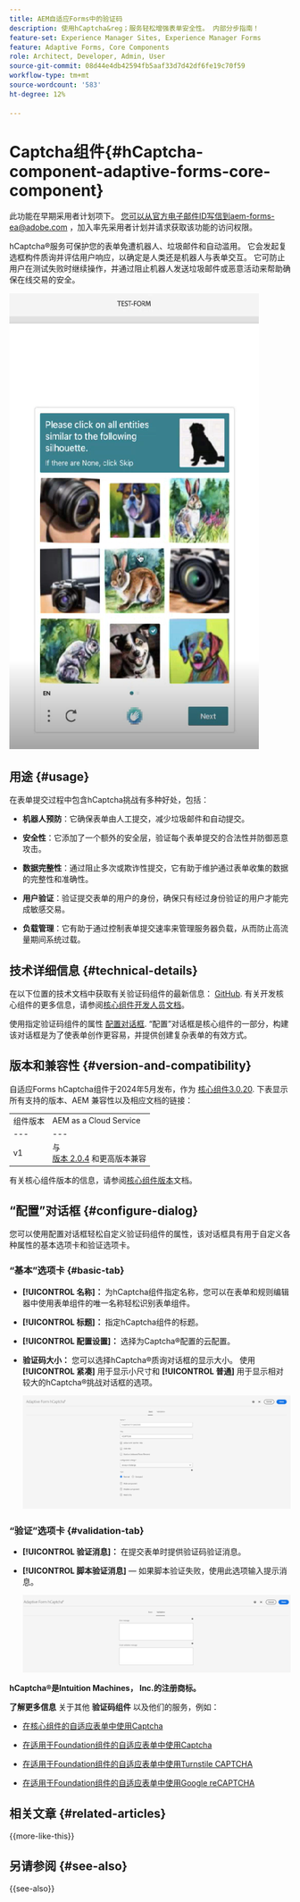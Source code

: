 ```yaml
---
title: AEM自适应Forms中的验证码
description: 使用hCaptcha&reg；服务轻松增强表单安全性。 内部分步指南！
feature-set: Experience Manager Sites, Experience Manager Forms
feature: Adaptive Forms, Core Components
role: Architect, Developer, Admin, User
source-git-commit: 08d44e4db42594fb5aaf33d7d42df6fe19c70f59
workflow-type: tm+mt
source-wordcount: '583'
ht-degree: 12%

---
```


# Captcha组件{#hCaptcha-component-adaptive-forms-core-component}

<span class="preview"> 此功能在早期采用者计划项下。 您可以从官方电子邮件ID写信到aem-forms-ea@adobe.com ，加入率先采用者计划并请求获取该功能的访问权限。 </span>

hCaptcha®服务可保护您的表单免遭机器人、垃圾邮件和自动滥用。 它会发起复选框构件质询并评估用户响应，以确定是人类还是机器人与表单交互。 它可防止用户在测试失败时继续操作，并通过阻止机器人发送垃圾邮件或恶意活动来帮助确保在线交易的安全。

![验证码®](/help/adaptive-forms/assets/hCaptcha-challenge.png)

## 用途 {#usage}

在表单提交过程中包含hCaptcha挑战有多种好处，包括：

- **机器人预防**：它确保表单由人工提交，减少垃圾邮件和自动提交。

- **安全性**：它添加了一个额外的安全层，验证每个表单提交的合法性并防御恶意攻击。

- **数据完整性**：通过阻止多次或欺诈性提交，它有助于维护通过表单收集的数据的完整性和准确性。

- **用户验证**：验证提交表单的用户的身份，确保只有经过身份验证的用户才能完成敏感交易。

- **负载管理**：它有助于通过控制表单提交速率来管理服务器负载，从而防止高流量期间系统过载。

## 技术详细信息 {#technical-details}

在以下位置的技术文档中获取有关验证码组件的最新信息： [GitHub](https://github.com/adobe/aem-core-forms-components/blob/master/ui.af.apps/src/main/content/jcr_root/apps/core/fd/components/form/hCaptcha/v1/hCaptcha/README.md). 有关开发核心组件的更多信息，请参阅[核心组件开发人员文档](/help/developing/overview.md)。

使用指定验证码组件的属性 [配置对话框](#configure-dialog). “配置”对话框是核心组件的一部分，构建该对话框是为了使表单创作更容易，并提供创建复杂表单的有效方式。

## 版本和兼容性 {#version-and-compatibility}


自适应Forms hCaptcha组件于2024年5月发布，作为 [核心组件3.0.20](https://github.com/adobe/aem-core-forms-components/commit/a4cb97131ffad47137a8f5f173401128a1cf3491). 下表显示所有支持的版本、AEM 兼容性以及相应文档的链接：

|  |  |
|---|---|
| 组件版本 | AEM as a Cloud Service |
| --- | --- |
| v1 | 与<br>[版本 2.0.4](/help/adaptive-forms/version.md) 和更高版本兼容 | 兼容 | 兼容 |

有关核心组件版本的信息，请参阅[核心组件版本](/help/adaptive-forms/version.md)文档。

## “配置”对话框 {#configure-dialog}

您可以使用配置对话框轻松自定义验证码组件的属性，该对话框具有用于自定义各种属性的基本选项卡和验证选项卡。

### “基本”选项卡 {#basic-tab}

- **[!UICONTROL 名称]：** 为hCaptcha组件指定名称，您可以在表单和规则编辑器中使用表单组件的唯一名称轻松识别表单组件。
- **[!UICONTROL 标题]：** 指定hCaptcha组件的标题。
- **[!UICONTROL 配置设置]：** 选择为Captcha®配置的云配置。
- **验证码大小：** 您可以选择hCaptcha®质询对话框的显示大小。 使用 **[!UICONTROL 紧凑]** 用于显示小尺寸和 **[!UICONTROL 普通]** 用于显示相对较大的hCaptcha®挑战对话框的选项。<!-- or **[!UICONTROL Invisible]** to validate hCaptcha&reg; without explicitly rendering the checkbox widget on the user interface. -->

  ![验证码基本选项卡](/help/adaptive-forms/assets/hcaptcha-basic.png)

### “验证”选项卡 {#validation-tab}

- **[!UICONTROL 验证消息]：** 在提交表单时提供验证码验证消息。
- **[!UICONTROL 脚本验证消息]**  — 如果脚本验证失败，使用此选项输入提示消息。

  ![验证码验证选项卡](/help/adaptive-forms/assets/hcaptcha-validation-tab.png)

**hCaptcha®是Intuition Machines， Inc.的注册商标。**

**了解更多信息** 关于其他 **验证码组件** 以及他们的服务，例如：

- [在核心组件的自适应表单中使用Captcha](https://experienceleague.adobe.com/en/docs/experience-manager-cloud-service/content/forms/adaptive-forms-authoring/authoring-adaptive-forms-core-components/create-an-adaptive-form-on-forms-cs/integrate-adaptive-forms-hCaptcha-core-components)

- [在适用于Foundation组件的自适应表单中使用Captcha](https://experienceleague.adobe.com/en/docs/experience-manager-cloud-service/content/forms/adaptive-forms-authoring/authoring-adaptive-forms-foundation-components/add-components-to-an-adaptive-form/integrate-adaptive-forms-hcaptcha)

- [在适用于Foundation组件的自适应表单中使用Turnstile CAPTCHA](https://experienceleague.adobe.com/en/docs/experience-manager-cloud-service/content/forms/adaptive-forms-authoring/authoring-adaptive-forms-foundation-components/add-components-to-an-adaptive-form/integrate-adaptive-forms-turnstile)

- [在适用于Foundation组件的自适应表单中使用Google reCAPTCHA](https://experienceleague.adobe.com/en/docs/experience-manager-cloud-service/content/forms/adaptive-forms-authoring/authoring-adaptive-forms-core-components/create-an-adaptive-form-on-forms-cs/captcha-adaptive-forms-core-components)

## 相关文章 {#related-articles}

{{more-like-this}}

## 另请参阅 {#see-also}

{{see-also}}
